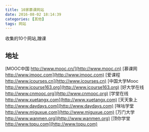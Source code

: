 ```yaml
---
title: 10家慕课网站
date: 2016-08-02 18:14:39
categories: [其他]
tags: 网站
---
```


收集的10个网站,蹭课
<!-- more -->
## 地址

   [MOOC中国 http://www.mooc.cn/](http://www.mooc.cn)
   [慕课网 http://www.imooc.com](http://www.imooc.com)
   [爱课程 http://www.icourses.cn](http://www.icourses.cn)
   [中国大学Mooc http://www.icourse163.org](http://www.icourse163.org)
   [好大学在线 http://www.cnmooc.org](http://www.cnmooc.org)
   [学堂在线 http://www.xuetangx.com](http://www.xuetangx.com)
   [天天象上 http://www.daydays.com](http://www.daydays.com)
   [咪咕学堂 http://www.miguxue.com](http://www.miguxue.com)
   [万门大学 http://www.wanmen.org](http://www.wanmen.org)
   [顶你学堂 http://www.topu.com](http://www.topu.com)
